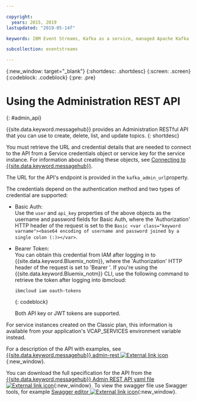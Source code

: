```yaml
---

copyright:
  years: 2015, 2019
lastupdated: "2019-05-14f"

keywords: IBM Event Streams, Kafka as a service, managed Apache Kafka

subcollection: eventstreams

---
```


{:new_window: target="_blank"}
{:shortdesc: .shortdesc}
{:screen: .screen}
{:codeblock: .codeblock}
{:pre: .pre}

# Using the Administration REST API
{: #admin_api}

{{site.data.keyword.messagehub}} provides an Administration RESTful API that you can use to create, delete, list, and update topics.
{: shortdesc}

You must retrieve the URL and credential details that are needed to connect to the API from a Service credentials object or service key for the service instance. For information about creating these objects, see 
[Connecting to {{site.data.keyword.messagehub}}](/docs/services/EventStreams?topic=eventstreams-connecting).

The URL for the API's endpoint is provided in the ```kafka_admin_url```property.

The credentials depend on the authentication method and two types of credential are supported:
* Basic Auth:<br/> 
    Use the ```user``` and ```api_key``` properties of the above objects as the username and password fields for Basic Auth, where the 'Authorization' HTTP header of the request is set to the ```Basic <var class="keyword varname"><base64 encoding of username and password joined by a single colon (:)></var>```.

* Bearer Token:<br/>
    You can obtain this credential from IAM after logging in to {{site.data.keyword.Bluemix_notm}}, where the 'Authorization' HTTP header of the request is set to 'Bearer <var class="keyword varname"><token></var>'. If you're using the {{site.data.keyword.Bluemix_notm}} CLI, use the following command to retrieve the token after logging into ibmcloud:

    ```
    ibmcloud iam oauth-tokens
    ```
    {: codeblock}

    Both API key or JWT tokens are supported. 

For service instances created on the Classic plan, this information is available from your application's VCAP_SERVICES environment variable instead.

For a description of the API with examples, see 
[{{site.data.keyword.messagehub}} admin-rest ![External link icon](../../icons/launch-glyph.svg "External link icon")](https://github.com/ibm-messaging/event-streams-docs/tree/master/admin-rest-api){:new_window}.

You can download the full specification for the API from the [{{site.data.keyword.messagehub}} Admin REST API yaml file ![External link icon](../../icons/launch-glyph.svg "External link icon")](https://github.com/ibm-messaging/event-streams-docs/blob/master/admin-rest-api/admin-rest-api.yaml){:new_window}.
To view the swagger file use Swagger tools, for example [Swagger editor ![External link icon](../../icons/launch-glyph.svg "External link icon")](http://editor.swagger.io/#/){:new_window}.





